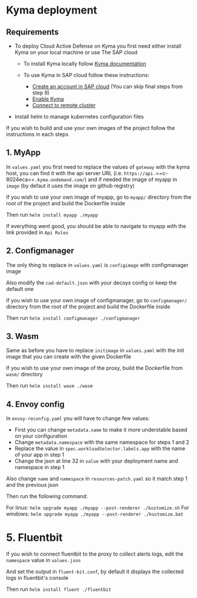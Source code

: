 # Kyma deployment

## Requirements
- To deploy Cloud Active Defense on Kyma you first need either install Kyma on your local machine or use The SAP cloud
    - To install Kyma locally follow [Kyma documentation](https://kyma-project.io/#/02-get-started/01-quick-install)

    - To use Kyma in SAP cloud follow these instructions:
        - [Create an account in SAP cloud](https://developers.sap.com/tutorials/btp-free-tier-account.html) (You can skip final steps from step 9)
        - [Enable Kyma](https://developers.sap.com/tutorials/cp-kyma-getting-started.html)
        - [Connect to remote cluster](https://developers.sap.com/tutorials/cp-kyma-download-cli.html)

- Install helm to manage kubernetes configuration files

If you wish to build and use your own images of the project follow the instructions in each steps


## 1. MyApp

In `values.yaml` you first need to replace the values of `gateway` with the kyma host, you can find it with the api server URL (i.e. `https://api.`==c-8024eca==`.kyma.ondemand.com/`) and if needed the image of myapp in `image` (by defaut it uses the image on github registry)

If you wish to use your own image of myapp, go to `myapp/` directory from the root of the project and build the Dockerfile inside

Then run `helm install myapp ./myapp`

If everything went good, you should be able to navigate to myapp with the link provided in `Api Rules`

## 2. Configmanager

The only thing to replace in `values.yaml` is `configimage` with configmanager image

Also modify the `cad-default.json` with your decoys config or keep the default one

If you wish to use your own image of configmanager, go to `configmanager/` directory from the root of the project and build the Dockerfile inside

Then run ```helm install configmanager ./configmanager```

## 3. Wasm

Same as before you have to replace `initimage` in `values.yaml` with the init image that you can create with the given Dockerfile

If you wish to use your own image of the proxy, build the Dockerfile from `wasm/` directory 

Then run `helm install wasm ./wasm`

## 4. Envoy config

In `envoy-reconfig.yaml` you will have to change few values:

- First you can change `metadata.name` to make it more understable based on your configuration
- Change `metadata.namespace` with the same namespace for steps 1 and 2
- Replace the value in `spec.workloadSelector.labels.app` with the name of your app in step 1
- Change the json at line 32 in `value` with your deployment name and namespace in step 1

Also change `name` and `namespace` in `resources-patch.yaml` so it match step 1 and the previous json

Then run the following command:

For linux:
`helm upgrade myapp ./myapp --post-renderer ./kustomize.sh`
For windows:
`helm upgrade myapp ./myapp --post-renderer ./kustomize.bat`

# 5. Fluentbit

If you wish to connect fluentbit to the proxy to collect alerts logs, edit the `namespace` value in `values.json`

And set the output in `fluent-bit.conf`, by default it displays the collected logs in fluentbit's console

Then run `helm install fluent ./fluentbit`
